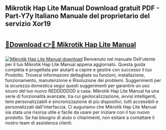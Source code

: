 ## Mikrotik Hap Lite Manual Download gratuit PDF - Part-Y7y Italiano Manuale del proprietario del servizio Xor19

# <h2><a href="http://dfdacq.blite.top/?on=Mikrotik+Hap+Lite+Manual">🔗Download 👉🔴 Mikrotik Hap Lite Manual</a></h2>

[![Mikrotik Hap Lite Manual download](https://i.imgur.com/lujVjoI.png)](http://dfdacq.blite.top/?on=Mikrotik+Hap+Lite+Manual)
Benvenuto nel manuale Dell'utente per il tuo Mikrotik Hap Lite Manual appena aggiornato. Questa guida completa è progettata per aiutarti a capire e gestire con successo il tuo Prodotto. Troverai informazioni dettagliate su funzioni, installazione, funzionamento, manutenzione e Risoluzione dei problemi. Suggerimenti per la sicurezza domestica segui questi suggerimenti per garantire un uso sicuro del tuo nuovo REDDDDDDD a casa. Mikrotik Hap Lite Manual ha una serie di funzionalità avanzate, tra cui geolocalizzazione, avvisi intelligenti, temi personalizzabili e sincronizzazione di più dispositivi, tutti accessibili e personalizzati dall'interfaccia. Ci auguriamo che Mikrotik Hap Lite Manual sia stata una risorsa utile e facile da usare per iniziare con il tuo nuovo prodotto. Se hai bisogno di aiuto o chiarimenti, non esitare a contattare il nostro team di assistenza clienti.
